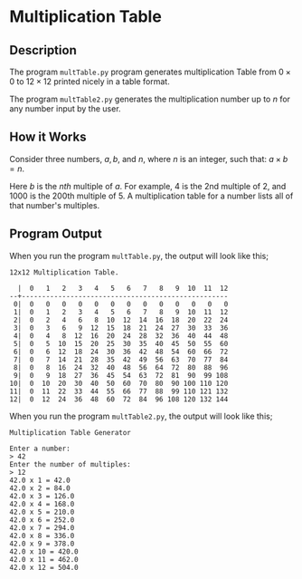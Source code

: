 # Multiplication Table

## Description

The program `multTable.py` program generates multiplication Table from $0\times0$ to $12\times12$ printed nicely in a table format.

The program `multTable2.py` generates the multiplication number up to $n$ for any number input by the user.

## How it Works

Consider three numbers, $a, b$, and $n$, where $n$ is an integer, such that: $a \times b = n$. <br> 

Here $b$ is the $nth$ multiple of $a$. For example, 4 is the 2nd multiple of 2, and 1000 is the 200th multiple of 5. A multiplication table for a number lists all of that number's multiples. 

## Program Output

When you run the program `multTable.py`, the output will look like this;

```
12x12 Multiplication Table.

  |  0   1   2   3   4   5   6   7   8   9  10  11  12
--+---------------------------------------------------
 0|  0   0   0   0   0   0   0   0   0   0   0   0   0 
 1|  0   1   2   3   4   5   6   7   8   9  10  11  12 
 2|  0   2   4   6   8  10  12  14  16  18  20  22  24 
 3|  0   3   6   9  12  15  18  21  24  27  30  33  36 
 4|  0   4   8  12  16  20  24  28  32  36  40  44  48 
 5|  0   5  10  15  20  25  30  35  40  45  50  55  60 
 6|  0   6  12  18  24  30  36  42  48  54  60  66  72 
 7|  0   7  14  21  28  35  42  49  56  63  70  77  84 
 8|  0   8  16  24  32  40  48  56  64  72  80  88  96 
 9|  0   9  18  27  36  45  54  63  72  81  90  99 108 
10|  0  10  20  30  40  50  60  70  80  90 100 110 120 
11|  0  11  22  33  44  55  66  77  88  99 110 121 132 
12|  0  12  24  36  48  60  72  84  96 108 120 132 144 
```

When you run the program `multTable2.py`, the output will look like this;
```
Multiplication Table Generator

Enter a number:
> 42
Enter the number of multiples:
> 12
42.0 x 1 = 42.0
42.0 x 2 = 84.0
42.0 x 3 = 126.0
42.0 x 4 = 168.0
42.0 x 5 = 210.0
42.0 x 6 = 252.0
42.0 x 7 = 294.0
42.0 x 8 = 336.0
42.0 x 9 = 378.0
42.0 x 10 = 420.0
42.0 x 11 = 462.0
42.0 x 12 = 504.0
```

